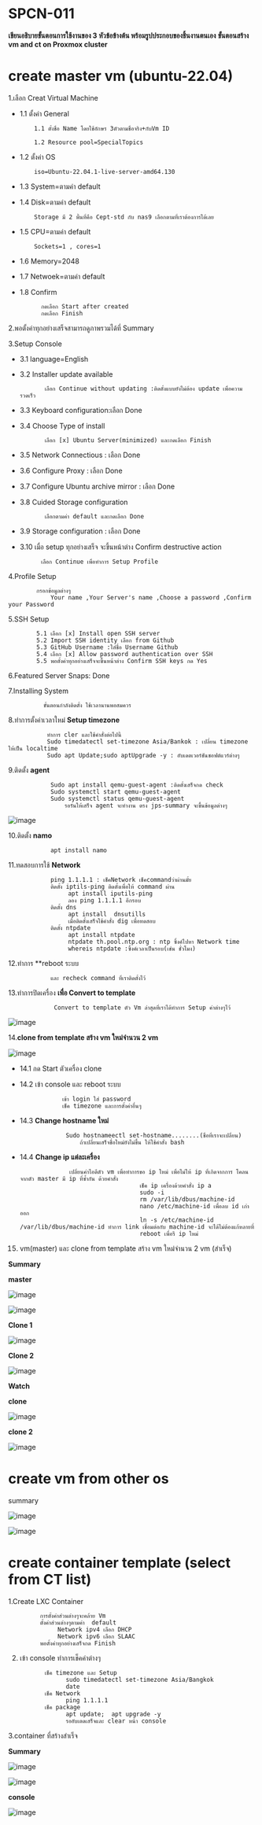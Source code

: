 # SPCN-011
**เขียนอธิบายขั้นตอนการใช้งานของ 3 หัวข้อข้างต้น พร้อมรูปประกอบของชิ้นงานตนเอง**
**ขั้นตอนสร้าง vm and ct on Proxmox cluster**

# create master vm (ubuntu-22.04)

1.เลือก Creat Virtual Machine

* 1.1 ตั้งค่า General

          1.1 ตั้งชื่อ Name โดยใช้อักษร 3ตัวตามชื่อจริง+กับVm ID 
            
          1.2 Resource pool=SpecialTopics
          
* 1.2 ตั้งค่า OS

          iso=Ubuntu-22.04.1-live-server-amd64.130
          
* 1.3 System=ตามค่า default

* 1.4 Disk=ตามค่า default

          Storage มี 2 พื้นที่คือ Cept-std กับ nas9 เลือกตามที่เราต้องการได้เลย
          
* 1.5  CPU=ตามค่า default

          Sockets=1 , cores=1
          
* 1.6 Memory=2048

* 1.7 Netwoek=ตามค่า default

* 1.8 Confirm

            กดเลือก Start after created 
            กดเลือก Finish 

2.พอตั้งค่าทุกอย่างเสร็จสามารถดูภาพรวมได้ที่ Summary

3.Setup Console

* 3.1 language=English

* 3.2 Installer update available

             เลือก Continue without updating :ติดตั้งแบบยังไม่ต้อง update เพื่อความรวดเร็ว
             
* 3.3  Keyboard configuration:เลือก Done

* 3.4  Choose Type of install

             เลือก [x] Ubuntu Server(minimized) และกดเลือก Finish

* 3.5 Network Connectious : เลือก Done

* 3.6 Configure Proxy : เลือก Done

* 3.7 Configure  Ubuntu archive mirror : เลือก Done

* 3.8 Cuided Storage configuration
  
             เลือกตามค่า default และกดเลือก Done
             
* 3.9 Storage configuration : เลือก Done

* 3.10 เมื่อ setup ทุกอย่างเสร็จ จะขึ้นหน้าต่าง Confirm destructive action

            เลือก Continue เพื่อทำการ Setup Profile

4.Profile Setup
            
            กรอกข้อมูลต่างๆ 
                Your name ,Your Server's name ,Choose a password ,Confirm your Password
                
5.SSH Setup

            5.1 เลือก [x] Install open SSH server
            5.2 Import SSH identity เลือก from Github
            5.3 GitHub Username :ใส่ชื่อ Username Github
            5.4 เลือก [x] Allow password authentication over SSH
            5.5 พอตั้งค่าทุกอย่างเสร็จจะขึ้นหน้าต่าง Confirm SSH keys กด Yes

6.Featured Server Snaps: Done

7.Installing System

              ขั้นตอนกำลังติดตั้ง ใช้เวลานานพอสมควร
8.ทำการตั้งค่าเวลาใหม่ **Setup timezone**
               
               ทำการ cler และใช้คำสั่งต่อไปนี้
               Sudo timedatectl set-timezone Asia/Bankok : เปลี่ยน timezone ให้เป็น localtime
               Sudo apt Update;sudo aptUpgrade -y : อับเดตเวอร์ชันซอฟต์แวร์ต่างๆ

9.ติดตั้ง **agent**

                Sudo apt install qemu-guest-agent :ติดตั้งเสร็จกด check
                Sudo systemctl start qemu-guest-agent 
                Sudo systemctl status qemu-guest-agent 
                    รอรันให้เสร็จ agent จะทำงาน ตรง jps-summary จะขึ้นข้อมูลต่างๆ
  ![image](https://user-images.githubusercontent.com/110905426/208231778-95ae73d3-c489-41f1-a155-c3701a945158.png)

                    
 10.ติดตั้ง **namo**
  
                apt install namo
                
 11.ทดสอบการใช้ **Network**
 
                ping 1.1.1.1 : เช็คNetwork เช็คcommandว่าผ่านมั้ย
                ติดตั้ง iptils-ping ติดตั้งเพื่อให้ command ผ่าน
                     apt install iputils-ping
                     ลอง ping 1.1.1.1 อีกรอบ
                ติดตั้ง dns
                     apt install  dnsutills
                     เมื่อติดตั้งเสร็จใช้คำสั่ง dig เพื่อทดสอบ
                ติดตั้ง ntpdate
                     apt install ntpdate
                     ntpdate th.pool.ntp.org : ntp ซิ้งค์ไปหา Network time
                     whereis ntpdate :ซิ้งค์เวลาเป็นรอบ(เช่น ชั่วโมง)

12.ทำการ **reboot ระบบ

                และ recheck command ที่เราติดตั้งไว้
            
13.ทำการปิดเครื่อง **เพื่อ Convert to template**

                 Convert to template ตัว Vm ล่าสุดที่เราได้ทำการ Setup ค่าต่างๆไว้
                 
![image](https://user-images.githubusercontent.com/110905426/208232006-b0b5c6ce-9924-4f30-b9f3-a8c2f693abac.png)

14.**clone from template สร้าง vm ใหม่จำนวน 2 vm**

![image](https://user-images.githubusercontent.com/110905426/208234602-2a6fc5d8-e66c-4fba-b581-968232b13cbd.png)

* 14.1 กด Start ตัวเครื่อง clone 
* 14.2 เข้า console และ reboot ระบบ

                  เข้า login ใส่ password
                  เช็ค timezone และการตั้งค่าอื่นๆ
                  
* 14.3 **Change hostname ใหม่**

                   Sudo hostnameectl set-hostname........(ชื่อที่เราจะเปลี่ยน)
                       ถ้าเปลี่ยนเสร็จชื่อใหม่ยังไม่ขึ้น ให้ใช้คำสั่ง bash
           
* 14.4 **Change ip แต่ละเครื่อง**
                    
                    เปลี่ยนค่าไอดีตัว vm เพื่อทำการขอ ip ใหม่ เพื่อไม่ให้ ip ที่เกิดจากการ โคลนจากตัว master มี ip ที่ซ้ำกัน ด้วยคำสั่ง
                                        เช็ค ip เครื่องด้วยคำสั่ง ip a
                                        sudo -i
                                        rm /var/lib/dbus/machine-id
                                        nano /etc/machine-id เพื่อลบ id เก่าออก
                                        ln -s /etc/machine-id /var/lib/dbus/machine-id ทำการ link เชื่อมต่อกับ machine-id จะได้ไม่ต้องแก้หลายที่
                                        reboot เพื่อรี ip ใหม่
 15. vm(master) และ clone from template สร้าง vm ใหม่จำนวน 2 vm (สำเร็จ)
 
 **Summary**
 
 **master**
 
 ![image](https://user-images.githubusercontent.com/110905426/208235502-48e9c8b3-7aa7-4ee6-bb85-f4caae42b217.png)

                   
![image](https://user-images.githubusercontent.com/110905426/208235254-0e762741-d6d4-47b9-a0c3-a6e7d9d8a01b.png)

**Clone 1**

![image](https://user-images.githubusercontent.com/110905426/208235345-1509143e-baf8-48c8-b17a-8395324f1c6c.png)

**Clone 2**

![image](https://user-images.githubusercontent.com/110905426/208235383-68784dc0-0bcb-44ac-8590-babdaa786a31.png)

**Watch**

**clone**

![image](https://user-images.githubusercontent.com/110905426/208235745-269107e7-7508-49ca-b9a0-7d9df69c410a.png)

**clone 2**

![image](https://user-images.githubusercontent.com/110905426/208235800-f291b79b-948f-48d6-a5aa-b656fef392fc.png)


# create vm from other os 

summary

![image](https://user-images.githubusercontent.com/110905426/208236841-90fe0130-c1e9-44c6-8a65-374bf45dc4a4.png)

![image](https://user-images.githubusercontent.com/110905426/208236856-7a6a3c13-179c-4e26-8619-4407cb305789.png)




# create container template (select from CT list)

1.Create LXC Container
             
             การตั้งค่าส่วนต่างๆจะคล้าย Vm
             ตั้งค่าส่วนต่างๆตามค่า  default
                  Network ipv4 เลือก DHCP
                  Network ipv6 เลือก SLAAC
             พอตั้งค่าทุกอย่างเสร็จกด Finish

2. เข้า console ทำการเช็คค่าต่างๆ
              
              เช็ค timezone และ Setup
                    sudo timedatectl set-timezone Asia/Bangkok
                    date
              เช็ค Network
                    ping 1.1.1.1
              เช็ค package
                    apt update;  apt upgrade -y
                    รออับเตดเสร็จและ clear หน้า console

3.container ที่สร้างสำเร็จ

**Summary**

![image](https://user-images.githubusercontent.com/110905426/208236224-6e09f263-a479-48c6-b0f5-814965070312.png)

![image](https://user-images.githubusercontent.com/110905426/208236234-4eb043d1-c7cd-45fb-85aa-5a7271e1b1b2.png)


**console**

![image](https://user-images.githubusercontent.com/110905426/208236579-4c0d0e6c-d1fc-4703-8fcc-58b579ea124c.png)



            




